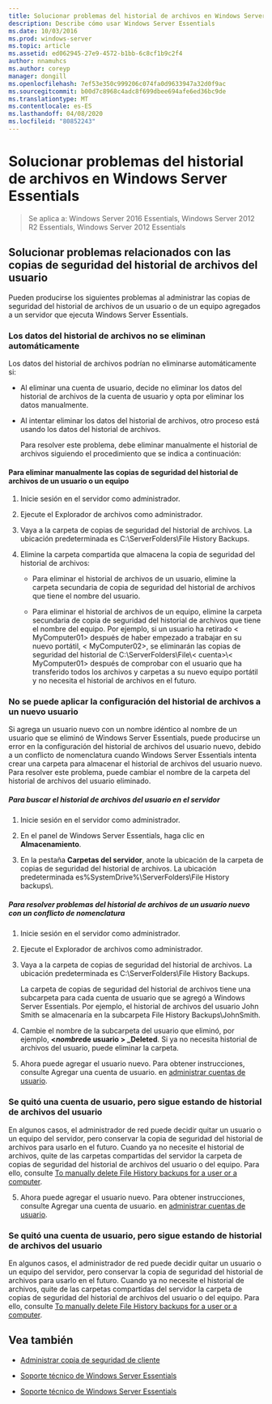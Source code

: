 ```yaml
---
title: Solucionar problemas del historial de archivos en Windows Server Essentials
description: Describe cómo usar Windows Server Essentials
ms.date: 10/03/2016
ms.prod: windows-server
ms.topic: article
ms.assetid: ed062945-27e9-4572-b1bb-6c8cf1b9c2f4
author: nnamuhcs
ms.author: coreyp
manager: dongill
ms.openlocfilehash: 7ef53e350c999206c074fa0d9633947a32d0f9ac
ms.sourcegitcommit: b00d7c8968c4adc8f699dbee694afe6ed36bc9de
ms.translationtype: MT
ms.contentlocale: es-ES
ms.lasthandoff: 04/08/2020
ms.locfileid: "80852243"
---
```

# <a name="troubleshoot-file-history-in-windows-server-essentials"></a>Solucionar problemas del historial de archivos en Windows Server Essentials

>Se aplica a: Windows Server 2016 Essentials, Windows Server 2012 R2 Essentials, Windows Server 2012 Essentials 
  
## <a name="troubleshoot-issues-with-user-file-history-backups"></a>Solucionar problemas relacionados con las copias de seguridad del historial de archivos del usuario  
 Pueden producirse los siguientes problemas al administrar las copias de seguridad del historial de archivos de un usuario o de un equipo agregados a un servidor que ejecuta Windows Server Essentials.  
  
### <a name="file-history-data-is-not-automatically-deleted"></a>Los datos del historial de archivos no se eliminan automáticamente  
 Los datos del historial de archivos podrían no eliminarse automáticamente si:  
  
- Al eliminar una cuenta de usuario, decide no eliminar los datos del historial de archivos de la cuenta de usuario y opta por eliminar los datos manualmente.  
  
- Al intentar eliminar los datos del historial de archivos, otro proceso está usando los datos del historial de archivos.  
  
  Para resolver este problema, debe eliminar manualmente el historial de archivos siguiendo el procedimiento que se indica a continuación:  
  
####  <a name="to-manually-delete-file-history-backups-for-a-user-or-a-computer"></a><a name="BKMK_manuallyDelete"></a>Para eliminar manualmente las copias de seguridad del historial de archivos de un usuario o un equipo  
  
1.  Inicie sesión en el servidor como administrador.  
  
2.  Ejecute el Explorador de archivos como administrador.  
  
3.  Vaya a la carpeta de copias de seguridad del historial de archivos. La ubicación predeterminada es C:\ServerFolders\File History Backups.  
  
4.  Elimine la carpeta compartida que almacena la copia de seguridad del historial de archivos:  
  
    -   Para eliminar el historial de archivos de un usuario, elimine la carpeta secundaria de copia de seguridad del historial de archivos que tiene el nombre del usuario.  
  
    -   Para eliminar el historial de archivos de un equipo, elimine la carpeta secundaria de copia de seguridad del historial de archivos que tiene el nombre del equipo. Por ejemplo, si un usuario ha retirado < MyComputer01\> después de haber empezado a trabajar en su nuevo portátil, < MyComputer02\>, se eliminarán las copias de seguridad del historial de C:\ServerFolders\File\\< cuenta\>\\< MyComputer01\> después de comprobar con el usuario que ha transferido todos los archivos y carpetas a su nuevo equipo portátil y no necesita el historial de archivos en el futuro.  
  
### <a name="cannot-apply-file-history-setting-to-a-new-user"></a>No se puede aplicar la configuración del historial de archivos a un nuevo usuario  
 Si agrega un usuario nuevo con un nombre idéntico al nombre de un usuario que se eliminó de Windows Server Essentials, puede producirse un error en la configuración del historial de archivos del usuario nuevo, debido a un conflicto de nomenclatura cuando Windows Server Essentials intenta crear una carpeta para almacenar el historial de archivos del usuario nuevo. Para resolver este problema, puede cambiar el nombre de la carpeta del historial de archivos del usuario eliminado.  
  
##### <a name="to-locate-user-file-history-on-the-server"></a>Para buscar el historial de archivos del usuario en el servidor  
  
1.  Inicie sesión en el servidor como administrador.  
  
2.  En el panel de Windows Server Essentials, haga clic en **Almacenamiento**.  
  
3.  En la pestaña **Carpetas del servidor**, anote la ubicación de la carpeta de copias de seguridad del historial de archivos. La ubicación predeterminada es%SystemDrive%\ServerFolders\File History backups\\.  
  
##### <a name="to-resolve-file-history-issues-for-a-new-user-with-a-name-conflict"></a>Para resolver problemas del historial de archivos de un usuario nuevo con un conflicto de nomenclatura  
  
1.  Inicie sesión en el servidor como administrador.  
  
2.  Ejecute el Explorador de archivos como administrador.  
  
3.  Vaya a la carpeta de copias de seguridad del historial de archivos. La ubicación predeterminada es C:\ServerFolders\File History Backups.  
  
     La carpeta de copias de seguridad del historial de archivos tiene una subcarpeta para cada cuenta de usuario que se agregó a Windows Server Essentials. Por ejemplo, el historial de archivos del usuario John Smith se almacenaría en la subcarpeta File History Backups\JohnSmith.  
  
4.  Cambie el nombre de la subcarpeta del usuario que eliminó, por ejemplo, **<*nombre*de usuario > _Deleted**. Si ya no necesita historial de archivos del usuario, puede eliminar la carpeta.  
  

5.  Ahora puede agregar el usuario nuevo. Para obtener instrucciones, consulte Agregar una cuenta de usuario. en [administrar cuentas de usuario](../manage/Manage-User-Accounts-in-Windows-Server-Essentials.md).  
  
### <a name="a-user-account-was-removed-but-the-users-file-history-remains"></a>Se quitó una cuenta de usuario, pero sigue estando de historial de archivos del usuario  
 En algunos casos, el administrador de red puede decidir quitar un usuario o un equipo del servidor, pero conservar la copia de seguridad del historial de archivos para usarlo en el futuro. Cuando ya no necesite el historial de archivos, quite de las carpetas compartidas del servidor la carpeta de copias de seguridad del historial de archivos del usuario o del equipo. Para ello, consulte [To manually delete File History backups for a user or a computer](Troubleshoot-File-History-in-Windows-Server-Essentials.md#BKMK_manuallyDelete).  

5. Ahora puede agregar el usuario nuevo. Para obtener instrucciones, consulte Agregar una cuenta de usuario. en [administrar cuentas de usuario](../manage/Manage-User-Accounts-in-Windows-Server-Essentials.md).  
  
### <a name="a-user-account-was-removed-but-the-users-file-history-remains"></a>Se quitó una cuenta de usuario, pero sigue estando de historial de archivos del usuario  
 En algunos casos, el administrador de red puede decidir quitar un usuario o un equipo del servidor, pero conservar la copia de seguridad del historial de archivos para usarlo en el futuro. Cuando ya no necesite el historial de archivos, quite de las carpetas compartidas del servidor la carpeta de copias de seguridad del historial de archivos del usuario o del equipo. Para ello, consulte [To manually delete File History backups for a user or a computer](../support/Troubleshoot-File-History-in-Windows-Server-Essentials.md#BKMK_manuallyDelete).  

  
## <a name="see-also"></a>Vea también  
  
-   [Administrar copia de seguridad de cliente](../manage/Manage-Client-Computer-Backup-in-Windows-Server-Essentials.md)  
  

-   [Soporte técnico de Windows Server Essentials](Support-Windows-Server-Essentials.md)

-   [Soporte técnico de Windows Server Essentials](../support/Support-Windows-Server-Essentials.md)


